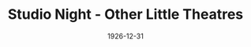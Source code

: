 ---
title: Studio Night - Other Little Theatres
date: 1926-12-31
opening_date: 1926-12-31
approx_date: year
closing_date:
layout: productions
playbill:
Theatre: Theatre Jacksonville
cast:
- Speaker: Mrs. E.R. Hoyt
---